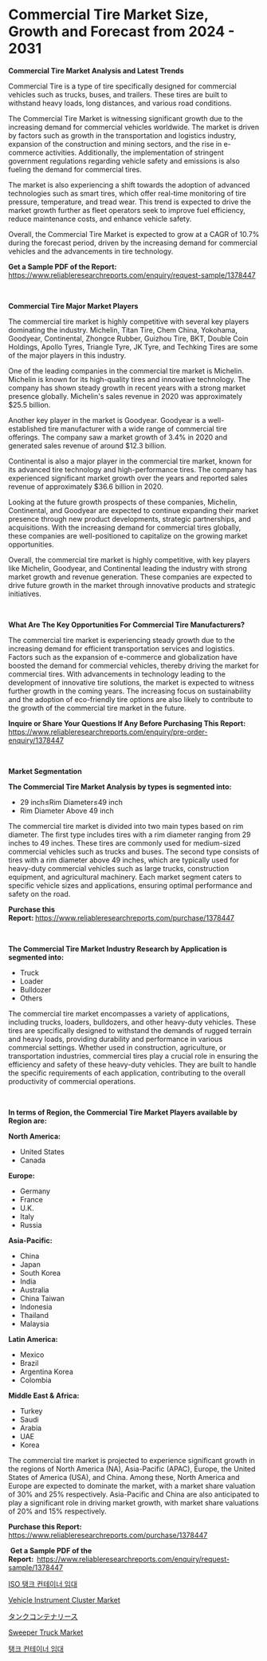 <p><h1>Commercial Tire Market Size, Growth and Forecast from 2024 - 2031</h1></p><p><strong>Commercial Tire Market Analysis and Latest Trends</strong></p>
<p><p>Commercial Tire is a type of tire specifically designed for commercial vehicles such as trucks, buses, and trailers. These tires are built to withstand heavy loads, long distances, and various road conditions. </p><p>The Commercial Tire Market is witnessing significant growth due to the increasing demand for commercial vehicles worldwide. The market is driven by factors such as growth in the transportation and logistics industry, expansion of the construction and mining sectors, and the rise in e-commerce activities. Additionally, the implementation of stringent government regulations regarding vehicle safety and emissions is also fueling the demand for commercial tires.</p><p>The market is also experiencing a shift towards the adoption of advanced technologies such as smart tires, which offer real-time monitoring of tire pressure, temperature, and tread wear. This trend is expected to drive the market growth further as fleet operators seek to improve fuel efficiency, reduce maintenance costs, and enhance vehicle safety.</p><p>Overall, the Commercial Tire Market is expected to grow at a CAGR of 10.7% during the forecast period, driven by the increasing demand for commercial vehicles and the advancements in tire technology.</p></p>
<p><strong>Get a Sample PDF of the Report:&nbsp;</strong> <a href="https://www.reliableresearchreports.com/enquiry/request-sample/1378447">https://www.reliableresearchreports.com/enquiry/request-sample/1378447</a></p>
<p>&nbsp;</p>
<p><strong>Commercial Tire Major Market Players</strong></p>
<p><p>The commercial tire market is highly competitive with several key players dominating the industry. Michelin, Titan Tire, Chem China, Yokohama, Goodyear, Continental, Zhongce Rubber, Guizhou Tire, BKT, Double Coin Holdings, Apollo Tyres, Triangle Tyre, JK Tyre, and Techking Tires are some of the major players in this industry.</p><p>One of the leading companies in the commercial tire market is Michelin. Michelin is known for its high-quality tires and innovative technology. The company has shown steady growth in recent years with a strong market presence globally. Michelin's sales revenue in 2020 was approximately $25.5 billion.</p><p>Another key player in the market is Goodyear. Goodyear is a well-established tire manufacturer with a wide range of commercial tire offerings. The company saw a market growth of 3.4% in 2020 and generated sales revenue of around $12.3 billion.</p><p>Continental is also a major player in the commercial tire market, known for its advanced tire technology and high-performance tires. The company has experienced significant market growth over the years and reported sales revenue of approximately $36.6 billion in 2020.</p><p>Looking at the future growth prospects of these companies, Michelin, Continental, and Goodyear are expected to continue expanding their market presence through new product developments, strategic partnerships, and acquisitions. With the increasing demand for commercial tires globally, these companies are well-positioned to capitalize on the growing market opportunities.</p><p>Overall, the commercial tire market is highly competitive, with key players like Michelin, Goodyear, and Continental leading the industry with strong market growth and revenue generation. These companies are expected to drive future growth in the market through innovative products and strategic initiatives.</p></p>
<p>&nbsp;</p>
<p><strong>What Are The Key Opportunities For Commercial Tire Manufacturers?</strong></p>
<p><p>The commercial tire market is experiencing steady growth due to the increasing demand for efficient transportation services and logistics. Factors such as the expansion of e-commerce and globalization have boosted the demand for commercial vehicles, thereby driving the market for commercial tires. With advancements in technology leading to the development of innovative tire solutions, the market is expected to witness further growth in the coming years. The increasing focus on sustainability and the adoption of eco-friendly tire options are also likely to contribute to the growth of the commercial tire market in the future.</p></p>
<p><strong>Inquire or Share Your Questions If Any Before Purchasing This Report:</strong> <a href="https://www.reliableresearchreports.com/enquiry/pre-order-enquiry/1378447">https://www.reliableresearchreports.com/enquiry/pre-order-enquiry/1378447</a></p>
<p>&nbsp;</p>
<p><strong>Market Segmentation</strong></p>
<p><strong>The Commercial Tire Market Analysis by types is segmented into:</strong></p>
<p><ul><li>29 inch≤Rim Diameter≤49 inch</li><li>Rim Diameter Above 49 inch</li></ul></p>
<p><p>The commercial tire market is divided into two main types based on rim diameter. The first type includes tires with a rim diameter ranging from 29 inches to 49 inches. These tires are commonly used for medium-sized commercial vehicles such as trucks and buses. The second type consists of tires with a rim diameter above 49 inches, which are typically used for heavy-duty commercial vehicles such as large trucks, construction equipment, and agricultural machinery. Each market segment caters to specific vehicle sizes and applications, ensuring optimal performance and safety on the road.</p></p>
<p><strong>Purchase this Report:&nbsp;</strong><a href="https://www.reliableresearchreports.com/purchase/1378447">https://www.reliableresearchreports.com/purchase/1378447</a></p>
<p>&nbsp;</p>
<p><strong>The Commercial Tire Market Industry Research by Application is segmented into:</strong></p>
<p><ul><li>Truck</li><li>Loader</li><li>Bulldozer</li><li>Others</li></ul></p>
<p><p>The commercial tire market encompasses a variety of applications, including trucks, loaders, bulldozers, and other heavy-duty vehicles. These tires are specifically designed to withstand the demands of rugged terrain and heavy loads, providing durability and performance in various commercial settings. Whether used in construction, agriculture, or transportation industries, commercial tires play a crucial role in ensuring the efficiency and safety of these heavy-duty vehicles. They are built to handle the specific requirements of each application, contributing to the overall productivity of commercial operations.</p></p>
<p>&nbsp;</p>
<p><strong>In terms of Region, the Commercial Tire Market Players available by Region are:</strong></p>
<p>
    <p> <strong> North America: </strong>
        <ul>
            <li>United States</li>
            <li>Canada</li>
        </ul>
        </p> 
    <p> <strong> Europe: </strong>
        <ul>
            <li>Germany</li>
            <li>France</li>
            <li>U.K.</li>
            <li>Italy</li>
            <li>Russia</li>
        </ul>
        </p> 
    <p> <strong> Asia-Pacific: </strong>
        <ul>
            <li>China</li>
            <li>Japan</li>
            <li>South Korea</li>
            <li>India</li>
            <li>Australia</li>
            <li>China Taiwan</li>
            <li>Indonesia</li>
            <li>Thailand</li>
            <li>Malaysia</li>
        </ul>
        </p> 
    <p> <strong> Latin America: </strong>
        <ul>
            <li>Mexico</li>
            <li>Brazil</li>
            <li>Argentina Korea</li>
            <li>Colombia</li>
        </ul>
        </p> 
    <p> <strong> Middle East & Africa: </strong>
        <ul>
            <li>Turkey</li>
            <li>Saudi</li>
            <li>Arabia</li>
            <li>UAE</li>
            <li>Korea</li>
        </ul>
    </p>
    </p>
<p><p>The commercial tire market is projected to experience significant growth in the regions of North America (NA), Asia-Pacific (APAC), Europe, the United States of America (USA), and China. Among these, North America and Europe are expected to dominate the market, with a market share valuation of 30% and 25% respectively. Asia-Pacific and China are also anticipated to play a significant role in driving market growth, with market share valuations of 20% and 15% respectively.</p></p>
<p><strong>Purchase this Report: </strong><a href="https://www.reliableresearchreports.com/purchase/1378447">https://www.reliableresearchreports.com/purchase/1378447</a></p>
<p>&nbsp;<strong>Get a Sample PDF of the Report:&nbsp;&nbsp;</strong><a href="https://www.reliableresearchreports.com/enquiry/request-sample/1378447">https://www.reliableresearchreports.com/enquiry/request-sample/1378447</a></p>
<p><strong></strong></p>
<p><p><a href="https://medium.com/@josephweaver29/iso-%ED%83%B1%ED%81%AC-%EC%BB%A8%ED%85%8C%EC%9D%B4%EB%84%88-%EC%9E%84%EB%8C%80-%EC%8B%9C%EC%9E%A5-%EB%8F%99%ED%96%A5-%EB%B0%8F-%EC%8B%9C%EC%9E%A5-%EB%B6%84%EC%84%9D%EC%9D%80-2024-2031%EB%85%84%EA%B9%8C%EC%A7%80-%EC%98%88%EC%B8%A1%EB%90%A9%EB%8B%88%EB%8B%A4-3c1f33bdfd2c">ISO 탱크 컨테이너 임대</a></p><p><a href="https://github.com/wusalecollins540tpqoz/Market-Research-Report-List-1/blob/main/vehicle-instrument-cluster-market.md">Vehicle Instrument Cluster Market</a></p><p><a href="https://medium.com/@kelsitorphy644/%E3%82%BF%E3%83%B3%E3%82%AF%E3%82%B3%E3%83%B3%E3%83%86%E3%83%8A%E3%83%AA%E3%83%BC%E3%82%B9%E5%B8%82%E5%A0%B4%E3%81%AE%E5%88%86%E6%9E%90-%E3%82%B0%E3%83%AD%E3%83%BC%E3%83%90%E3%83%AB%E7%94%A3%E6%A5%AD%E3%81%AE%E5%B1%95%E6%9C%9B%E3%81%A8%E4%BA%88%E6%B8%AC-2024%E5%B9%B4%E3%81%8B%E3%82%892031%E5%B9%B4%E3%81%BE%E3%81%A7-2ce87b93f467">タンクコンテナリース</a></p><p><a href="https://github.com/kathiaseamanalvaradovlprc2h/Market-Research-Report-List-1/blob/main/sweeper-truck-market.md">Sweeper Truck Market</a></p><p><a href="https://medium.com/@josephweaver29/%ED%83%B1%ED%81%AC-%EC%BB%A8%ED%85%8C%EC%9D%B4%EB%84%88-%EB%A6%AC%EC%8A%A4%EB%A7%81-%EC%8B%9C%EC%9E%A5-2031%EB%85%84%EA%B9%8C%EC%A7%80%EC%9D%98-%ED%8A%B8%EB%A0%8C%EB%93%9C-%EC%98%88%EC%B8%A1-%EB%B0%8F-%EA%B2%BD%EC%9F%81-%EB%B6%84%EC%84%9D-a7159fd61820">탱크 컨테이너 임대</a></p></p>